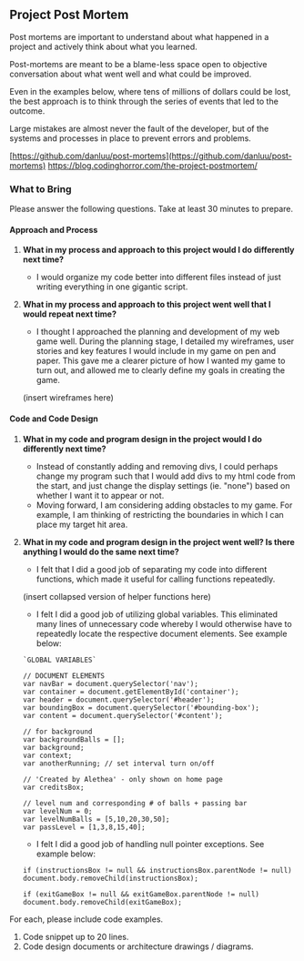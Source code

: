 ## Project Post Mortem
Post mortems are important to understand about what happened in a project and actively think about what you learned.

Post-mortems are meant to be a blame-less space open to objective conversation about what went well and what could be improved.

Even in the examples below, where tens of millions of dollars could be lost, the best approach is to think through the series of events that led to the outcome.

Large mistakes are almost never the fault of the developer, but of the systems and processes in place to prevent errors and problems.

[https://github.com/danluu/post-mortems](https://github.com/danluu/post-mortems)
https://blog.codinghorror.com/the-project-postmortem/

### What to Bring
Please answer the following questions. Take at least 30 minutes to prepare.

#### Approach and Process

1. **What in my process and approach to this project would I do differently next time?**

   - I would organize my code better into different files instead of just writing everything in one gigantic script.


1. **What in my process and approach to this project went well that I would repeat next time?**

   - I thought I approached the planning and development of my web game well. During the planning stage, I detailed my wireframes, user stories and key features I would include in my game on pen and paper. This gave me a clearer picture of how I wanted my game to turn out, and allowed me to clearly define my goals in creating the game.

   (insert wireframes here)

#### Code and Code Design

1. **What in my code and program design in the project would I do differently next time?**

   - Instead of constantly adding and removing divs, I could perhaps change my program such that I would add divs to my html code from the start, and just change the display settings (ie. "none") based on whether I want it to appear or not.
   - Moving forward, I am considering adding obstacles to my game. For example, I am thinking of restricting the boundaries in which I can place my target hit area. 

1. **What in my code and program design in the project went well? Is there anything I would do the same next time?**

   - I felt that I did a good job of separating my code into different functions, which made it useful for calling functions repeatedly.

   (insert collapsed version of helper functions here)

   - I felt I did a good job of utilizing global variables. This eliminated many lines of unnecessary code whereby I would otherwise have to repeatedly locate the respective document elements. See example below:
    ```
    `GLOBAL VARIABLES`

    // DOCUMENT ELEMENTS
    var navBar = document.querySelector('nav');
    var container = document.getElementById('container');
    var header = document.querySelector('#header');
    var boundingBox = document.querySelector('#bounding-box');
    var content = document.querySelector('#content');

    // for background
    var backgroundBalls = [];
    var background;
    var context;
    var anotherRunning; // set interval turn on/off

    // 'Created by Alethea' - only shown on home page
    var creditsBox;

    // level num and corresponding # of balls + passing bar
    var levelNum = 0;
    var levelNumBalls = [5,10,20,30,50];
    var passLevel = [1,3,8,15,40];
    ```

    - I felt I did a good job of handling null pointer exceptions. See example below:
    ```
    if (instructionsBox != null && instructionsBox.parentNode != null) document.body.removeChild(instructionsBox);

    if (exitGameBox != null && exitGameBox.parentNode != null) document.body.removeChild(exitGameBox);
    ```

  For each, please include code examples.
  1. Code snippet up to 20 lines.
  2. Code design documents or architecture drawings / diagrams.
